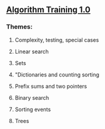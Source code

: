 ## [Algorithm Training 1.0](https://yandex.ru/yaintern/algorithm-training_2021?utm_campaign=journal&utm_content=17.05.2023&utm_medium=article&utm_source=academy_site)

### Themes:

1. Complexity, testing, special cases

2. Linear search

3. Sets

4. "Dictionaries and counting sorting

5. Prefix sums and two pointers

6. Binary search

7. Sorting events

8. Trees
